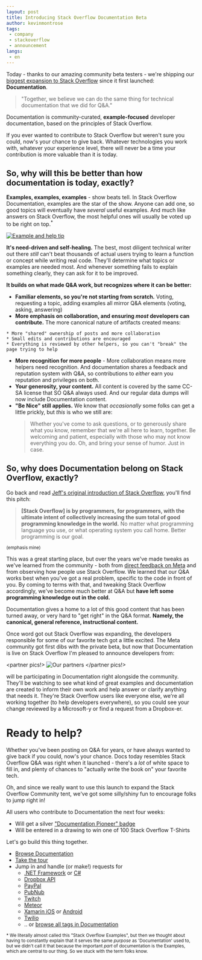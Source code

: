 ```yaml
---
layout: post
title: Introducing Stack Overflow Documentation Beta
author: kevinmontrose
tags: 
 - company
 - stackoverflow
 - announcement
langs:
 - en
---
```


Today - thanks to our amazing community beta testers - we're shipping our [biggest expansion to Stack Overflow][1] since it first launched: **Documentation**.

> "Together, we believe we can do the same thing for technical documentation that we did for Q&A."
 
Documentation is community-curated, **example-focused** developer documentation, based on the principles of Stack Overflow. 

If you ever wanted to contribute to Stack Overflow but weren't sure you could, now's your chance to give back.  Whatever technologies you work with, whatever your experience level, there will never be a time your contribution is more valuable than it is today. 

## So, why will this be better than how documentation is today, exactly?  

**Examples, examples, examples** - show beats tell.  In Stack Overflow Documentation, examples are the star of the show.  Anyone can add one, so good topics will eventually have *several* useful examples. And much like answers on Stack Overflow, the most helpful ones will usually be voted up to be right on top.<sup>*</sup>

[![Example and help tip][26]][26]

 **It's need-driven and self-healing.** The best, most diligent technical writer out there *still* can't beat thousands of actual users trying to learn a function or concept while writing real code. They'll determine what topics or examples are needed most.  And whenever something fails to explain something clearly, they can ask for it to be improved.

**It builds on what made Q&A work, but recognizes where it can be better:**  

  * **Familiar elements, so you're not starting from scratch.** Voting,  requesting a topic, adding examples all mirror Q&A elements (voting, asking, answering)  
  *  **More emphasis on collaboration, and ensuring _most_ developers can contribute.** The more canonical nature of artifacts created means:  

	* More "shared" ownership of posts and more collaboration  
	* Small edits and contributions are encouraged  
	* Everything is reviewed by other helpers, so you can't "break" the page trying to help  
  * **More recognition for more people** - More collaboration means more helpers need recognition.  And documentation shares a feedback and reputation system with Q&A, so contributions to *either* earn you reputation and privileges on both.  
  * **Your generosity, your content.** All content is covered by the same CC-SA license that SO Q&A always used.  And our regular data dumps will now include Documentation content.  
  * **"Be Nice" still applies.**  We know that *occasionally* some folks can get a little prickly, but *this* is who we still are:  
	>  Whether you've come to ask questions, or to generously share what you know, remember that we're all here to learn, together. Be welcoming and patient, especially with those who may not know everything you do. Oh, and bring your sense of humor. Just in case.

## So, why does Documentation belong on Stack Overflow, exactly?

Go back and read [Jeff's original introduction of Stack Overflow][2], you'll find this pitch:

> **[Stack Overflow] is by programmers, for programmers, with the ultimate intent of collectively increasing the sum total of good programming knowledge in the world.** No matter what programming language you use, or what operating system you call home. Better programming is our goal.  

<sub>(emphasis mine)</sub>

This was a great starting place, but over the years we've made tweaks as we've learned from the community - both from [direct feedback on Meta][3] and from observing how people use Stack Overflow.  We learned that our Q&A works best when you've got a real problem, specific to the code in front of you.  By coming to terms with that, and tweaking Stack Overflow accordingly, we've become much better at Q&A but **have left some programming knowledge out in the cold.**

Documentation gives a home to a lot of this good content that has been turned away, or very hard to "get right" in the Q&A format.  **Namely, the canonical, general reference, instructional content.**

Once word got out Stack Overflow was expanding, the developers responsible for some of our favorite tech got a little excited.  The Meta community got first dibs with the private beta, but now that Documentation is live on Stack Overflow I'm pleased to announce developers from:

<partner pics!>
![Our partners](http://i.stack.imgur.com/zhq1e.png)
</partner pics!>

will be participating in Documentation right alongside the community.  They'll be watching to see what kind of great examples and documentation are created to inform their own work and help answer or clarify anything that needs it.  They're Stack Overflow users like everyone else, we're all working together (to help developers everywhere), so you could see your change reviewed by a Microsoft-y or find a request from a Dropbox-er.

# Ready to help?

Whether you've been posting on Q&A for years, or have always wanted to give back if you could, now's your chance. Docs today resembles Stack Overflow Q&A was right when it launched - there's a *lot* of white space to fill in, and plenty of chances to "actually write the book on" your favorite tech.

Oh, and since we really want to use this launch to expand the Stack Overflow Community tent, we've got some silly/shiny fun to encourage folks to jump right in!

All users who contribute to Documentation the next four weeks:

  * Will get a silver ["Documentation Pioneer" badge][25]
  * Will be entered in a drawing to win one of 100 Stack Overflow T-Shirts

Let's go build this thing together.  

  * [Browse Documentation][18]
  * [Take the tour][17]
  * Jump in and handle (or make!) requests for
     - [.NET Framework][28] or [C#][37]
     - [Dropbox API][29]
     - [PayPal][30]
     - [PubNub][31]
     - [Twitch][32]
     - [Meteor][33]
     - [Xamarin iOS][34] or [Android][35]
     - [Twilio][36]
     - .. or [browse all tags in Documentation][38]

<sub>* We literally almost called this "Stack Overflow Examples", but then we thought about having to constantly explain that it serves the same *purpose* as 'Documentation' used to, but we didn't call it that because the important *part* of documentation is the Examples, which are central to our thing.  So we stuck with the term folks know.</sub>

  [1]: http://meta.stackoverflow.com/q/303865/80572
  [2]: http://blog.codinghorror.com/introducing-stackoverflow-com/
  [3]: http://meta.stackexchange.com/
  [4]: http://meta.stackexchange.com/questions/14470/what-is-the-boat-programming-meme-about
  [5]: http://blog.stackoverflow.com/2010/11/qa-is-hard-lets-go-shopping/
  [6]: http://meta.stackexchange.com/questions/184154/closing-changes-on-hold-unclear-too-broad-opinion-based-off-topic-reasons
  [7]: http://everything2.com/index.pl?node_id=1441060
  [8]: http://stackoverflow.com/help/documentation-topic-requests
  [9]: http://stackoverflow.com/help/documentation-proposed-changes
  [10]: http://stackoverflow.com/help/documentation-improvement-requests
  [11]: http://stackoverflow.com/help/privileges/docs-voting
  [12]: http://chat.stackoverflow.com/
  [13]: https://blog.stackoverflow.com/2010/04/do-trilogy-sites-need-a-third-place/
  [14]: https://creativecommons.org/licenses/by-sa/3.0/
  [15]: https://api.stackexchange.com/
  [16]: https://blog.stackoverflow.com/tags/cc-wiki-dump/
  [17]: http://stackoverflow.com/tour/documentation
  [18]: http://stackoverflow.com/documentation
  [19]: http://meta.stackoverflow.com/
  [20]: http://stackoverflow.com/help/documentation-notifications
  [21]: http://stackoverflow.com/help/be-nice
  [22]: http://stackoverflow.com/q/19216422/80572
  [23]: http://i.stack.imgur.com/PPd9u.png
  [24]: https://blog.stackoverflow.com/2014/01/stack-exchange-cc-data-now-hosted-by-the-internet-archive/
  [25]: http://stackoverflow.com/help/badges/6158/documentation-pioneer
  [26]: http://i.stack.imgur.com/0hU9p.png
  [27]: http://i.stack.imgur.com/PPd9u.png
  [28]: http://stackoverflow.com/documentation/.net/topics
  [29]: http://stackoverflow.com/documentation/dropbox-api/topics
  [30]: http://stackoverflow.com/documentation/paypal/topics
  [31]: http://stackoverflow.com/documentation/pubnub/topics
  [32]: http://stackoverflow.com/documentation/twitch/topics
  [33]: http://stackoverflow.com/documentation/meteor/topics
  [34]: http://stackoverflow.com/documentation/xamarin.ios/topics
  [35]: http://stackoverflow.com/documentation/xamarin.android/topics
  [36]: http://stackoverflow.com/documentation/twilio/topics
  [37]: http://stackoverflow.com/documentation/c%23/topics
  [38]: http://stackoverflow.com/documentation
